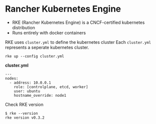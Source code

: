 # Rancher Kubernetes Engine

* RKE (Rancher Kubernetes Engine) is a CNCF-certified kubernetes distribution
* Runs entirely with docker containers

RKE uses `cluster.yml` to define the kubernetes cluster
Each `cluster.yml` represents a seperate kubernetes cluster.

    rke up --config cluster.yml

**cluster.yml**

    ---
    nodes:
      - address: 10.0.0.1
        role: [controlplane, etcd, worker]
        user: ubuntu
        hostname_override: node1

Check RKE version

    $ rke --version
    rke version v0.3.2

